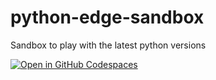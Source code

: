 # python-edge-sandbox
Sandbox to play with the latest python versions

[![Open in GitHub Codespaces](https://github.com/codespaces/badge.svg)](https://codespaces.new/mfouesneau/python-edge-sandbox)


